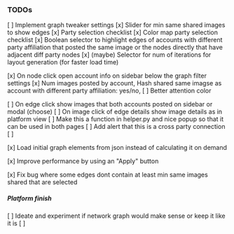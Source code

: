 ### TODOs

[ ] Implement graph tweaker settings
    [x] Slider for min same shared images to show edges
    [x] Party selection checklist
        [x] Color map party selection checklist
    [x] Boolean selector to highlight edges of accounts with different party affiliation that posted the same image or the nodes directly that have adjacent diff party nodes
    [x] (maybe) Selector for num of iterations for layout generation (for faster load time)

[x] On node click open account info on sidebar below the graph filter settings
    [x] Num images posted by account, Hash shared same imagse as account with different party affiliation: yes/no,
    [ ] Better attention color

[ ] On edge click show images that both accounts posted on sidebar or modal (choose)
    [ ] On image click of edge details show image details as in platform view
        [ ] Make this a function in helper.py and nice popup so that it can be used in both pages
    [ ] Add alert that this is a cross party connection
    [ ] 

[x] Load initial graph elements from json instead of calculating it on demand

[x] Improve performance by using an "Apply" button

<!-- [ ] Custom function to map node size to either degree or num of posts (mby boolean setting for user to choose) -->

[x] Fix bug where some edges dont contain at least min same images shared that are selected

##### Platform finish
[ ] Ideate and experiment if network graph would make sense or keep it like it is
[ ]
